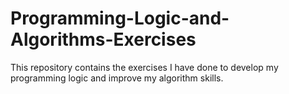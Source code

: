 # Programming-Logic-and-Algorithms-Exercises
This repository contains the exercises I have done to develop my programming logic and improve my algorithm skills.

